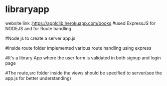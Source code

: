 # libraryapp
website link :https://applclib.herokuapp.com/books
#used ExpressJS for NODEJS and for Route handling

#Node js to create a server app.js

#Inside route folder implemented various route handling using express


#It's a library App where the user form is validated in both signup and login page


#The route,src folder inside the views should be specified to server(see the app.js for better understanding)

